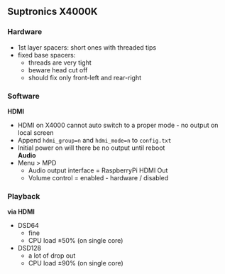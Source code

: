Suptronics X4000K
---

### Hardware
- 1st layer spacers: short ones with threaded tips
- fixed base spacers:
  - threads are very tight 
  - beware head cut off
  - should fix only front-left and rear-right

### Software  
**HDMI**
- HDMI on X4000 cannot auto switch to a proper mode - no output on local screen
- Append `hdmi_group=n` and `hdmi_mode=n` to `config.txt`
- Initial power on will there be no output until reboot  
**Audio**
- Menu > MPD
	- Audio output interface = RaspberryPi HDMI Out
	- Volume control = enabled - hardware / disabled

### Playback  
**via HDMI**
- DSD64
	- fine
	- CPU load ±50% (on single core)
- DSD128
	- a lot of drop out
	- CPU load ±90% (on single core)
	
